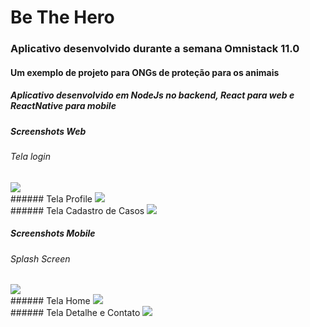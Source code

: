 # Be The Hero

### Aplicativo desenvolvido durante a semana Omnistack 11.0

#### Um exemplo de projeto para ONGs de proteção para os animais

##### Aplicativo desenvolvido em NodeJs no backend, React para web e ReactNative para mobile

##### Screenshots Web
###### Tela login
<img src="screenshot/frontend/screen-login.png">
<br>
###### Tela Profile
<img src="screenshot/frontend/screen-home.png">
<br>
###### Tela Cadastro de Casos
<img src="screenshot/frontend/screen-new-incident.png">
<br>


##### Screenshots Mobile
###### Splash Screen
<img src="screenshot/mobile/splash-screen.jpeg">
<br>
###### Tela Home
<img src="screenshot/mobile/screen-home.jpeg">
<br>
###### Tela Detalhe e Contato
<img src="screenshot/mobile/screen-detail-contact.jpeg">
